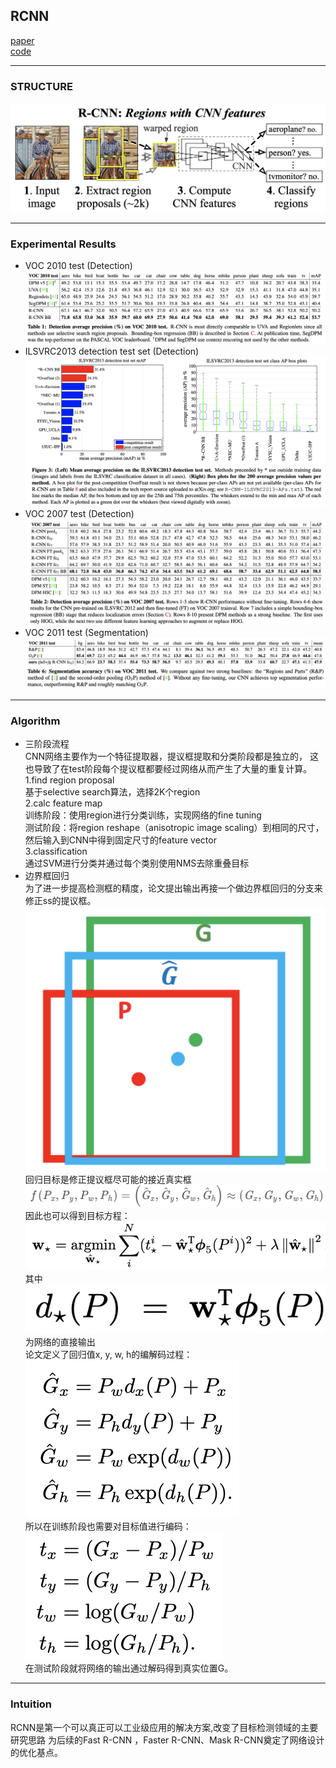 ## RCNN
[paper](https://arxiv.org/abs/1311.2524.pdf)  
[code](http://www.cs.berkeley.edu/˜rbg/rcnn)  

---
### STRUCTURE
![](src/Structure_0.png)

---
### Experimental Results
* VOC 2010 test (Detection)  
![](src/ER_0.png)  
* ILSVRC2013 detection test set (Detection)  
![](src/ER_1.png)  
* VOC 2007 test (Detection)  
![](src/ER_2.png)  
* VOC 2011 test (Segmentation)  
![](src/ER_3.png)

---
### Algorithm
* 三阶段流程  
CNN网络主要作为一个特征提取器，提议框提取和分类阶段都是独立的，
这也导致了在test阶段每个提议框都要经过网络从而产生了大量的重复计算。  
1.find region proposal  
基于selective search算法，选择2K个region  
2.calc feature map  
训练阶段：使用region进行分类训练，实现网络的fine tuning  
测试阶段：将region reshape（anisotropic image scaling）到相同的尺寸，然后输入到CNN中得到固定尺寸的feature vector  
3.classification  
通过SVM进行分类并通过每个类别使用NMS去除重叠目标  
* 边界框回归  
为了进一步提高检测框的精度，论文提出输出再接一个做边界框回归的分支来修正ss的提议框。  
![](src/Oth_3.png)  
回归目标是修正提议框尽可能的接近真实框  
![](src/Oth_4.png)  
因此也可以得到目标方程：  
![](src/Oth_1.png)  
其中![](src/Oth_5.png)为网络的直接输出  
论文定义了回归值x, y, w, h的编解码过程：  
![](src/Oth_0.png)  
所以在训练阶段也需要对目标值进行编码：  
![](src/Oth_2.png)  
在测试阶段就将网络的输出通过解码得到真实位置G。

---
### Intuition
RCNN是第一个可以真正可以工业级应用的解决方案,改变了目标检测领域的主要研究思路
为后续的Fast R-CNN ，Faster R-CNN、Mask R-CNN奠定了网络设计的优化基点。